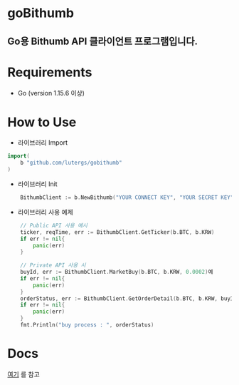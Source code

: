 goBithumb
=======================

Go용 Bithumb API 클라이언트 프로그램입니다.
----

# Requirements
* Go (version 1.15.6 이상)
  


# How to Use
* 라이브러리 Import
```go
import(
	b "github.com/lutergs/gobithumb"
)
```
* 라이브러리 Init
```go
    BithumbClient := b.NewBithumb("YOUR CONNECT KEY", "YOUR SECRET KEY")
```

* 라이브러리 사용 예제
```go
    // Public API 사용 예시
    ticker, reqTime, err := BithumbClient.GetTicker(b.BTC, b.KRW)
    if err != nil{
        panic(err)	
    }
    
    // Private API 사용 시
    buyId, err := BithumbClient.MarketBuy(b.BTC, b.KRW, 0.0002)예
    if err != nil{
        panic(err)	
    }
    orderStatus, err := BithumbClient.GetOrderDetail(b.BTC, b.KRW, buyId)
    if err != nil{
        panic(err)	
    }
    fmt.Println("buy process : ", orderStatus)
```


# Docs
[여기](https://github.com/LuterGS/goBithumb/wiki) 를 참고
